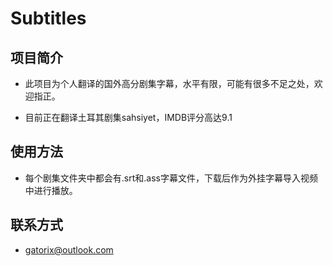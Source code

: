 # Subtitles

## 项目简介

+ 此项目为个人翻译的国外高分剧集字幕，水平有限，可能有很多不足之处，欢迎指正。

+ 目前正在翻译土耳其剧集sahsiyet，IMDB评分高达9.1

## 使用方法

+ 每个剧集文件夹中都会有.srt和.ass字幕文件，下载后作为外挂字幕导入视频中进行播放。

## 联系方式

+ gatorix@outlook.com
